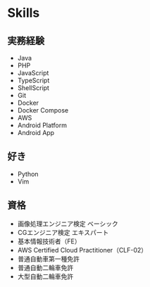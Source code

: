 # Skills

## 実務経験

- Java
- PHP
- JavaScript
- TypeScript
- ShellScript
- Git
- Docker
- Docker Compose
- AWS
- Android Platform
- Android App

## 好き

- Python
- Vim

## 資格

- 画像処理エンジニア検定 ベーシック
- CGエンジニア検定 エキスパート
- 基本情報技術者（FE）
- AWS Certified Cloud Practitioner（CLF-02）
- 普通自動車第一種免許
- 普通自動二輪車免許
- 大型自動二輪車免許
